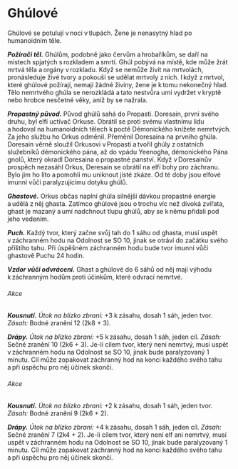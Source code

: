 # Ghúlové
  
Ghúlové se potulují v noci v tlupách. Žene je nenasytný hlad po humanoidním těle.
  
***Požírači těl.*** Ghúlům, podobně jako červům a hrobaříkům, se daří na místech spjatých s rozkladem a smrtí. Ghúl pobývá na místě, kde může žrát mrtvá těla a orgány v rozkladu. Když se nemůže živit na mrtvolách, pronásleduje živé tvory a pokouší se udělat mrtvoly z nich. I když z mrtvol, které ghúlové požírají, nemají žádné živiny, žene je k tomu nekonečný hlad. Tělo nemrtvého ghúla se nerozkládá a tato nestvůra umí vydržet v kryptě nebo hrobce nesčetné věky, aniž by se nažrala.
  
***Propastný původ.*** Původ ghúlů sahá do Propasti. Doresain, první svého druhu, byl elfí uctívač Orkuse. Obrátil se proti svému vlastnímu lidu a hodoval na humanoidních tělech k poctě Démonického knížete nemrtvých. Za jeho službu ho Orkus odměnil. Přeměnil Doresaina na prvního ghúla. Doresain věrně sloužil Orkusovi v Propasti a tvořil ghúly z ostatních služebníků démonického pána, až do vpádu Yeenogha, démonického Pána gnolů, který okradl Doresaina o propastné panství. Když v Doresainův prospěch nezasáhl Orkus, Deresain se obrátil na elfí bohy pro záchranu. Bylo jim ho líto a pomohli mu uniknout jisté zkáze. Od té doby jsou elfové imunní vůči paralyzujícímu dotyku ghúlů.
  
***Ghastové.*** Orkus občas naplní ghúla silnější dávkou propastné energie a udělá z něj ghasta. Zatímco ghúlové jsou o trochu víc než divoká zvířata, ghast je mazaný a umí nadchnout tlupu ghúlů, aby se k němu přidali pod jeho vedením.

<Monster 
    title="Ghast"
    subtitle="Střední nemrtvý, chaotické zlo"
    armor-class="13"
    hit-points="36 (8k8)"
    speed="6 sáhů"
    str="16 (+3)"
    dex="17 (+3)"
    con="10 (+0)"
    int="11 (+0)"
    wis="10 (+0)"
    cha="8 (-1)"
    damage-resistances="nekrotická"
    damage-immunities="jedová"
    condition-immunities="otrávený, únava, zmámený"
    senses="vidění ve tmě 12 sáhů, pasivní Vnímání 10"
    languages="obecná řeč"
    challenge="2 (450 ZK)"
    >
 
***Puch.*** Každý tvor, který začne svůj tah do 1 sáhu od ghasta, musí uspět v záchranném hodu na Odolnost se SO 10, jinak se otráví do začátku svého příštího tahu. Při úspěšném záchranném hodu bude tvor imunní vůči ghastově Puchu 24 hodin.
  
***Vzdor vůči odvrácení.*** Ghast a ghúlové do 6 sáhů od něj mají výhodu k záchranným hodům proti účinkům, které odvrací nemrtvé.
  
###### Akce
  
***Kousnutí.*** *Útok na blízko zbraní:* +3 k zásahu, dosah 1 sáh, jeden tvor. *Zásah:* Bodné zranění 12 (2k8 + 3).
  
***Drápy.*** *Útok na blízko zbraní:* +5 k zásahu, dosah 1 sáh, jeden cíl. *Zásah:* Sečné zranění 10 (2k6 + 3). Je-li cílem tvor, který není nemrtvý, musí uspět v záchranném hodu na Odolnost se SO 10, jinak bude paralyzovaný 1 minutu. Cíl může zopakovat záchranný hod na konci každého svého tahu a při úspěchu pro něj účinek skončí.

</Monster>

<Monster 
    title="Ghúl"
    subtitle="Střední nemrtvý, chaotické zlo"
    armor-class="12"
    hit-points="22 (5k8)"
    speed="6 sáhů"
    str="13 (+1)"
    dex="15 (+2)"
    con="10 (+0)"
    int="7 (-2)"
    wis="10 (+0)"
    cha="6 (-2)"
    damage-immunities="jedová"
    condition-immunities="otrávený, únava, zmámený"
    senses="vidění ve tmě 12 sáhů, pasivní Vnímání 10"
    languages="obecná řeč"
    challenge="1 (200 ZK)"
    >
 
###### Akce
  
***Kousnutí.*** *Útok na blízko zbraní:* +2 k zásahu, dosah 1 sáh, jeden tvor. *Zásah:* Bodné zranění 9 (2k6 + 2).
  
***Drápy.*** *Útok na blízko zbraní:* +4 k zásahu, dosah 1 sáh, jeden cíl. *Zásah:* Sečné zranění 7 (2k4 + 2). Je-li cílem tvor, který není elf ani nemrtvý, musí uspět v záchranném hodu na Odolnost se SO 10, jinak bude paralyzovaný 1 minutu. Cíl může zopakovat záchranný hod na konci každého svého tahu a při úspěchu pro něj účinek skončí.

</Monster>
